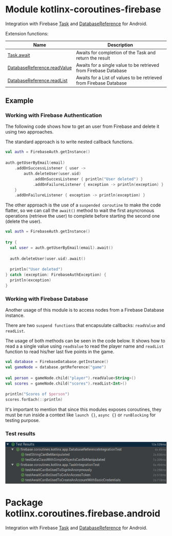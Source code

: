 # Module kotlinx-coroutines-firebase

Integration with Firebase [Task](https://developers.google.com/android/reference/com/google/android/gms/tasks/Task) and [DatabaseReference](https://firebase.google.com/docs/reference/android/com/google/firebase/database/DatabaseReference) for Android.

Extension functions:

| **Name** | **Description**
| -------- | ---------------
| [Task.await][com.google.android.gms.tasks.Task.await] | Awaits for completion of the Task and return the result
| [DatabaseReference.readValue][com.google.firebase.database.DatabaseReference.readValue] | Awaits for a single value to be retrieved from Firebase Database
| [DatabaseReference.readList][com.google.firebase.database.DatabaseReference.readList] | Awaits for a List of values to be retrieved from Firebase Database

## Example

### Working with Firebase Authentication

The following code shows how to get an user from Firebase and delete it using two approaches.

The standard approach is to write nested callback functions.

```kotlin
val auth = FirebaseAuth.getInstance()

auth.getUserByEmail(email)
    .addOnSuccessListener { user ->
        auth.deleteUser(user.uid)
            .addOnSuccesListener { println("User deleted") }
            .addOnFailureListener { exception -> println(exception) }
    }
    .addOnFailureListener { exception -> println(exception) }
```

The other approach is the use of a `suspended coroutine` to make the code flatter, so we can call the `await()` method
to wait the first asyncronous operations (retrieve the user) to complete before starting the second one (delete the user).

```kotlin
val auth = FirebaseAuth.getInstance()

try {
  val user = auth.getUserByEmail(email).await()

  auth.deleteUser(user.uid).await()

  println("User deleted")
} catch (exception: FirebaseAuthException) {
  println(exception)
}
```

### Working with Firebase Database

Another usage of this module is to access nodes from a Firebase Database instance.

There are two `suspend functions` that encapsulate callbacks: `readValue` and `readList`.

The usage of both methods can be seen in the code below. It shows how to read a a single value using `readValue`
 to read the player name and `readList` function to read his/her last five points in the game. 

```kotlin
val database = FirebaseDatabase.getInstance()
val gameNode = database.getReference("game")
 
val person = gameNode.child("player").readValue<String>()
val scores = gameNode.child("scores").readList<Int>()
 
println("Scores of $person")
scores.forEach(::println)
```

It's important to mention that since this modules exposes coroutines, 
they must be run inside a context like `launch {}`, `async {}` or `runBlocking` for testing purpose.

### Test results

![JUnit test report](.art/test-results.png)

# Package kotlinx.coroutines.firebase.android

Integration with Firebase [Task](https://developers.google.com/android/reference/com/google/android/gms/tasks/Task) and [DatabaseReference](https://firebase.google.com/docs/reference/android/com/google/firebase/database/DatabaseReference) for Android.

<!--- MODULE kotlinx-coroutines-core -->
<!--- INDEX kotlinx.coroutines.firebase.android -->
[com.google.android.gms.tasks.Task.await]: https://kotlin.github.io/kotlinx.coroutines/kotlinx-coroutines-guava/kotlinx.coroutines.experimental.guava/kotlinx.coroutines.experimental.-deferred/as-listenable-future.html
[com.google.firebase.database.DatabaseReference.readValue]: https://kotlin.github.io/kotlinx.coroutines/kotlinx-coroutines-firebase/kotlinx.coroutines.experimental.firebase.android/com.google.common.util.concurrent.-listenable-future/index.html
[com.google.firebase.database.DatabaseReference.readList]: https://kotlin.github.io/kotlinx.coroutines/kotlinx-coroutines-guava/kotlinx.coroutines.experimental.guava/com.google.common.util.concurrent.-listenable-future/await.html
<!--- END -->
